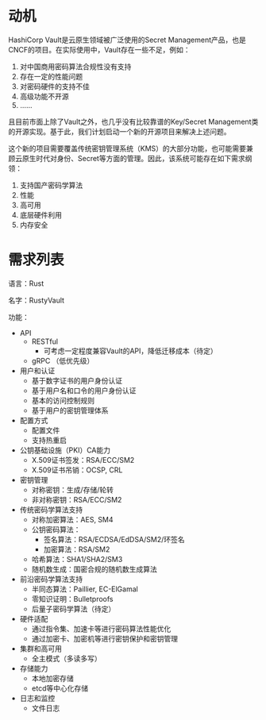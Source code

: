 # 动机

HashiCorp Vault是云原生领域被广泛使用的Secret Management产品，也是CNCF的项目。在实际使用中，Vault存在一些不足，例如：

1. 对中国商用密码算法合规性没有支持
2. 存在一定的性能问题
3. 对密码硬件的支持不佳
4. 高级功能不开源
5. ……

且目前市面上除了Vault之外，也几乎没有比较靠谱的Key/Secret Management类的开源实现。基于此，我们计划启动一个新的开源项目来解决上述问题。

这个新的项目需要覆盖传统密钥管理系统（KMS）的大部分功能，也可能需要兼顾云原生时代对身份、Secret等方面的管理。因此，该系统可能存在如下需求纲领：

1. 支持国产密码学算法
2. 性能
3. 高可用
4. 底层硬件利用
5. 内存安全

# 需求列表

语言：Rust

名字：RustyVault

功能：

* API
  * RESTful
     * 可考虑一定程度兼容Vault的API，降低迁移成本（待定）
  * gRPC （低优先级）
* 用户和认证
  * 基于数字证书的用户身份认证
  * 基于用户名和口令的用户身份认证
  * 基本的访问控制规则
  * 基于用户的密钥管理体系
* 配置方式
  * 配置文件
  * 支持热重启
* 公钥基础设施（PKI）CA能力
  * X.509证书签发：RSA/ECC/SM2
  * X.509证书吊销：OCSP, CRL
* 密钥管理
  * 对称密钥：生成/存储/轮转
  * 非对称密钥：RSA/ECC/SM2
* 传统密码学算法支持
  * 对称加密算法：AES, SM4
  * 公钥密码算法：
      * 签名算法：RSA/ECDSA/EdDSA/SM2/环签名
      * 加密算法：RSA/SM2
  * 哈希算法：SHA1/SHA2/SM3
  * 随机数生成：国密合规的随机数生成算法
* 前沿密码学算法支持
  * 半同态算法：Paillier, EC-ElGamal
  * 零知识证明：Bulletproofs
  * 后量子密码学算法（待定）
* 硬件适配
  * 通过指令集、加速卡等进行密码算法性能优化
  * 通过加密卡、加密机等进行密钥保护和密钥管理
* 集群和高可用
  * 全主模式（多读多写）
* 存储能力
  * 本地加密存储
  * etcd等中心化存储
* 日志和监控
  * 文件日志
